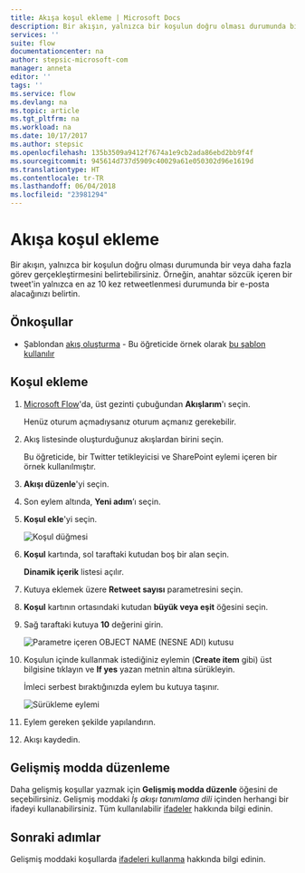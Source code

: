 ```yaml
---
title: Akışa koşul ekleme | Microsoft Docs
description: Bir akışın, yalnızca bir koşulun doğru olması durumunda bir veya daha fazla görev gerçekleştirmesini belirtebilirsiniz.
services: ''
suite: flow
documentationcenter: na
author: stepsic-microsoft-com
manager: anneta
editor: ''
tags: ''
ms.service: flow
ms.devlang: na
ms.topic: article
ms.tgt_pltfrm: na
ms.workload: na
ms.date: 10/17/2017
ms.author: stepsic
ms.openlocfilehash: 135b3509a9412f7674a1e9cb2ada86ebd2bb9f4f
ms.sourcegitcommit: 945614d737d5909c40029a61e050302d96e1619d
ms.translationtype: HT
ms.contentlocale: tr-TR
ms.lasthandoff: 06/04/2018
ms.locfileid: "23981294"
---
```

# <a name="add-a-condition-to-a-flow"></a>Akışa koşul ekleme

Bir akışın, yalnızca bir koşulun doğru olması durumunda bir veya daha fazla görev gerçekleştirmesini belirtebilirsiniz. Örneğin, anahtar sözcük içeren bir tweet'in yalnızca en az 10 kez retweetlenmesi durumunda bir e-posta alacağınızı belirtin.

## <a name="prerequisites"></a>Önkoşullar

* Şablondan [akış oluşturma](get-started-logic-template.md) - Bu öğreticide örnek olarak [bu şablon kullanılır](https://flow.microsoft.com/galleries/public/templates/e78571e5c70e4806a18eeacba5a897c8/)

## <a name="add-a-condition"></a>Koşul ekleme

1. [Microsoft Flow](https://flow.microsoft.com)'da, üst gezinti çubuğundan **Akışlarım**'ı seçin.

    Henüz oturum açmadıysanız oturum açmanız gerekebilir.

1. Akış listesinde oluşturduğunuz akışlardan birini seçin.

    Bu öğreticide, bir Twitter tetikleyicisi ve SharePoint eylemi içeren bir örnek kullanılmıştır.

1. **Akışı düzenle**'yi seçin.

1. Son eylem altında, **Yeni adım**’ı seçin.

1. **Koşul ekle**'yi seçin.

    ![Koşul düğmesi](./media/add-condition/add-condition.png)

1. **Koşul** kartında, sol taraftaki kutudan boş bir alan seçin.

    **Dinamik içerik** listesi açılır.

1. Kutuya eklemek üzere **Retweet sayısı** parametresini seçin.

1. **Koşul** kartının ortasındaki kutudan **büyük veya eşit** öğesini seçin.

1. Sağ taraftaki kutuya **10** değerini girin.

    ![Parametre içeren OBJECT NAME (NESNE ADI) kutusu](./media/add-condition/specify-condition.png)

1. Koşulun içinde kullanmak istediğiniz eylemin (**Create item** gibi) üst bilgisine tıklayın ve **If yes** yazan metnin altına sürükleyin.

    İmleci serbest bıraktığınızda eylem bu kutuya taşınır.

    ![Sürükleme eylemi](./media/add-condition/drag-action.png)

1. Eylem gereken şekilde yapılandırın.

1. Akışı kaydedin.

## <a name="edit-in-advanced-mode"></a>Gelişmiş modda düzenleme

Daha gelişmiş koşullar yazmak için **Gelişmiş modda düzenle** öğesini de seçebilirsiniz. Gelişmiş moddaki *İş akışı tanımlama dili* içinden herhangi bir ifadeyi kullanabilirsiniz. Tüm kullanılabilir [ifadeler](https://msdn.microsoft.com/library/azure/mt643789.aspx) hakkında bilgi edinin.

## <a name="next-steps"></a>Sonraki adımlar

Gelişmiş moddaki koşullarda [ifadeleri kullanma](use-expressions-in-conditions.md) hakkında bilgi edinin.
